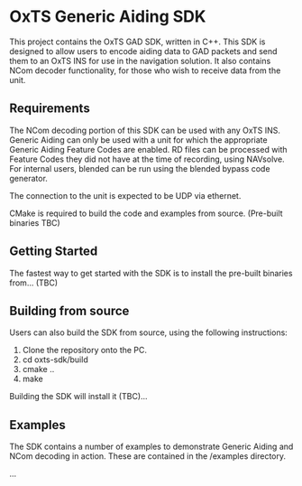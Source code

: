 # OxTS Generic Aiding SDK

This project contains the OxTS GAD SDK, written in C++. This SDK is designed to allow users to encode aiding data to GAD packets and send them to an OxTS INS for use in the navigation solution. It also contains NCom decoder functionality, for those who wish to receive data from the unit.

## Requirements

The NCom decoding portion of this SDK can be used with any OxTS INS. Generic Aiding can only be used with a unit for which the appropriate Generic Aiding Feature Codes are enabled. RD files can be processed with Feature Codes they did not have at the time of recording, using NAVsolve. For internal users, blended can be run using the blended bypass code generator. 

The connection to the unit is expected to be UDP via ethernet.

CMake is required to build the code and examples from source. (Pre-built binaries TBC)

## Getting Started

The fastest way to get started with the SDK is to install the pre-built binaries from... (TBC)

## Building from source

Users can also build the SDK from source, using the following instructions:

1. Clone the repository onto the PC.
2. cd oxts-sdk/build 
3. cmake ..
4. make

Building the SDK will install it (TBC)...

## Examples

The SDK contains a number of examples to demonstrate Generic Aiding and NCom decoding in action. These are contained in the /examples directory.


...
